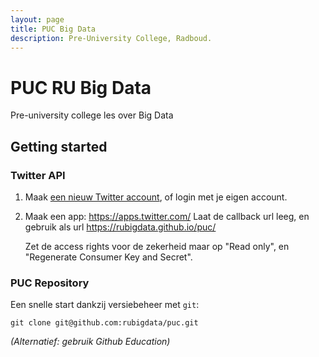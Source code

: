 ```yaml
---
layout: page
title: PUC Big Data
description: Pre-University College, Radboud.
---
```


# PUC RU Big Data

Pre-university college les over Big Data

## Getting started



### Twitter API

1. Maak [een nieuw Twitter account](https://twitter.com/signup), of login met je eigen account.

2. Maak een app: https://apps.twitter.com/
   Laat de callback url leeg, en gebruik als url https://rubigdata.github.io/puc/

   Zet de access rights voor de zekerheid maar op "Read only", en "Regenerate Consumer Key and Secret".







### PUC Repository

Een snelle start dankzij versiebeheer met `git`:

    git clone git@github.com:rubigdata/puc.git


_(Alternatief: gebruik Github Education)_





